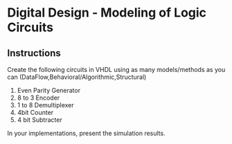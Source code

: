 # Digital Design - Modeling of Logic Circuits

## Instructions
Create the following circuits in VHDL using as many models/methods as you can (DataFlow,Behavioral/Algorithmic,Structural)
1) Even Parity Generator
2) 8 to 3 Encoder
3) 1 to 8 Demultiplexer
4) 4bit Counter
5) 4 bit Subtracter

In your implementations, present the simulation results.
